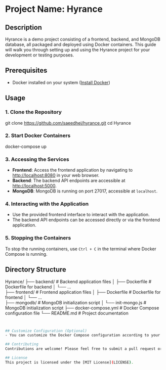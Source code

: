 # Project Name: Hyrance

## Description
Hyrance is a demo project consisting of a frontend, backend, and MongoDB database, all packaged and deployed using Docker containers. This guide will walk you through setting up and using the Hyrance project for your development or testing purposes.

## Prerequisites
- Docker installed on your system ([Install Docker](https://docs.docker.com/get-docker/))

## Usage

### 1. Clone the Repository

git clone https://github.com/saeedhei/hyrance.git
cd Hyrance

### 2. Start Docker Containers
docker-compose up


### 3. Accessing the Services
- **Frontend**: Access the frontend application by navigating to [http://localhost:8080](http://localhost:8080) in your web browser.
- **Backend**: The backend API endpoints are accessible at [http://localhost:5000](http://localhost:5000).
- **MongoDB**: MongoDB is running on port 27017, accessible at `localhost`.

### 4. Interacting with the Application
- Use the provided frontend interface to interact with the application.
- The backend API endpoints can be accessed directly or via the frontend application.

### 5. Stopping the Containers
To stop the running containers, use `Ctrl + C` in the terminal where Docker Compose is running.

## Directory Structure

Hyrance/
├── backend/                  # Backend application files
│   ├── Dockerfile            # Dockerfile for backend
│   └── ...                   
├── frontend/                 # Frontend application files
│   ├── Dockerfile            # Dockerfile for frontend
│   └── ...                   
├── mongodb/                  # MongoDB initialization script
│   └── init-mongo.js         # MongoDB initialization script
├── docker-compose.yml        # Docker Compose configuration file
└── README.md                 # Project documentation
```bash


## Customize Configuration (Optional)
- You can customize the Docker Compose configuration according to your needs by modifying the `docker-compose.yml` file.

## Contributing
Contributions are welcome! Please feel free to submit a pull request or open an issue for any improvements or bug fixes.

## License
This project is licensed under the [MIT License](LICENSE).

